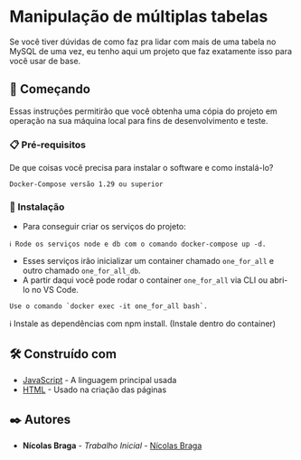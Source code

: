 # Manipulação de múltiplas tabelas

Se você tiver dúvidas de como faz pra lidar com mais de uma tabela no MySQL de uma vez, eu tenho aqui um projeto que faz exatamente isso para você usar de base.

## 🚀 Começando

Essas instruções permitirão que você obtenha uma cópia do projeto em operação na sua máquina local para fins de desenvolvimento e teste.

### 📋 Pré-requisitos

De que coisas você precisa para instalar o software e como instalá-lo?

```
Docker-Compose versão 1.29 ou superior
```

### 🔧 Instalação

- Para conseguir criar os serviços do projeto:

```
ℹ️ Rode os serviços node e db com o comando docker-compose up -d.
```

- Esses serviços irão inicializar um container chamado `one_for_all` e outro chamado `one_for_all_db`.
- A partir daqui você pode rodar o container `one_for_all` via CLI ou abri-lo no VS Code.

```
Use o comando `docker exec -it one_for_all bash`.
```

ℹ️ Instale as dependências com npm install. (Instale dentro do container)


## 🛠️ Construído com

* [JavaScript]([http://www.dropwizard.io/1.0.2/docs/](https://developer.mozilla.org/pt-BR/docs/Web/JavaScript)) - A linguagem principal usada
* [HTML]([https://maven.apache.org/](https://developer.mozilla.org/pt-BR/docs/Web/HTML)) - Usado na criação das páginas

## ✒️ Autores

* **Nícolas Braga** - *Trabalho Inicial* - [Nícolas Braga](https://github.com/nicolasbraga1)
